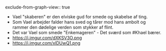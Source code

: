 exclude-from-graph-view:: true

- Vael "skaberen" er den elviske gud for smede og skabelse af ting.
- Som Vael arbejder falder hans sved og tårer mod hans ambolt og rammer den dødelige verden som stykker af flint.
- Det var Vael som smede "Enkemageren" - Det sværd som #Khael bærer.
- https://i.imgur.com/dXKSV3O.png
- https://i.imgur.com/xlDUwQ1.png